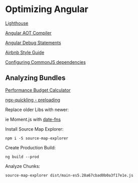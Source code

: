 # Optimizing Angular

[Lighthouse](https://developers.google.com/web/tools/lighthouse)

[Angular AOT Compiler](https://angular.io/guide/aot-compiler)

[Angular Debug Statements](https://angular.io/api/core/global)

[Airbnb Style Guide](https://github.com/webdev-tools/tslint-airbnb-styleguide)

[Configuring CommonJS dependencies](https://angular.io/guide/build#configuring-commonjs-dependencies)

## Analyzing Bundles

[Performance Budget Calculator](https://perf-budget-calculator.firebaseapp.com/)

[ngx-quickling - preloading](https://github.com/mgechev/ngx-quicklink)

Replace older Libs with newer:

ie Moment.js with [date-fns](https://date-fns.org/)

Install Source Map Explorer:

```
npm i -S source-map-explorer
```

Create Production Build:

```
ng build --prod
```

Analyze Chunks:

```
source-map-explorer dist/main-es5.28a67cbad0b0a3f17e1e.js
```
